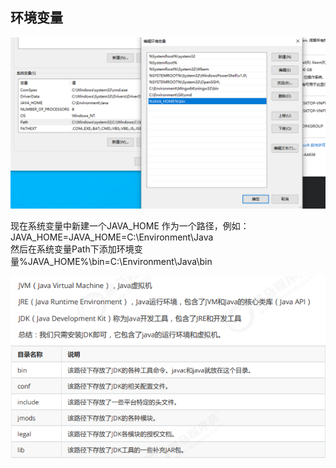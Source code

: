 ## 环境变量

![](image/环境变量.png)

现在系统变量中新建一个JAVA_HOME 作为一个路径，例如：JAVA_HOME=JAVA_HOME=C:\Environment\Java     
然后在系统变量Path下添加环境变量%JAVA_HOME%\bin=C:\Environment\Java\bin

![](image/JDK和JRE.png)
![](image/JDK目录.png)